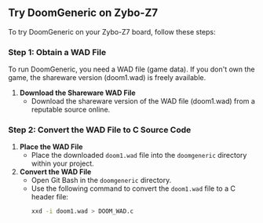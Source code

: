 ## Try DoomGeneric on Zybo-Z7

To try DoomGeneric on your Zybo-Z7 board, follow these steps:

### Step 1: Obtain a WAD File

To run DoomGeneric, you need a WAD file (game data). If you don't own the game, the shareware version (doom1.wad) is freely available.

1. **Download the Shareware WAD File**  
   - Download the shareware version of the WAD file (doom1.wad) from a reputable source online.

### Step 2: Convert the WAD File to C Source Code

1. **Place the WAD File**  
   - Place the downloaded `doom1.wad` file into the `doomgeneric` directory within your project.
2. **Convert the WAD File**  
   - Open Git Bash in the `doomgeneric` directory.
   - Use the following command to convert the `doom1.wad` file to a C header file:
      ```sh
      xxd -i doom1.wad > DOOM_WAD.c
      ```
